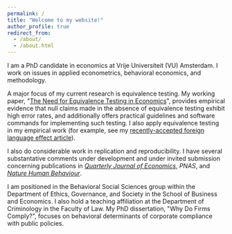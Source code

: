 ```yaml
---
permalink: /
title: "Welcome to my website!"
author_profile: true
redirect_from: 
  - /about/
  - /about.html
---
```


I am a PhD candidate in economics at Vrije Universiteit (VU) Amsterdam. I work on issues in applied econometrics, behavioral economics, and methodology. 

A major focus of my current research is equivalence testing. My working paper, "[The Need for Equivalence Testing in Economics](https://jack-fitzgerald.github.io/files/The_Need_for_Equivalence_Testing_in_Economics.pdf)", provides empirical evidence that null claims made in the absence of equivalence testing exhibit high error rates, and additionally offers practical guidelines and software commands for implementing such testing. I also apply equivalence testing in my empirical work (for example, see my [recently-accepted foreign language effect article](https://jack-fitzgerald.github.io/files/JBE_manuscript.pdf)). 

I also do considerable work in replication and reproducibility. I have several substantative comments under development and under invited submission concerning publications in [<i>Quarterly Journal of Economics</i>](https://jack-fitzgerald.github.io/files/MS23_Replication.pdf), <i>PNAS</i>, and [<i>Nature Human Behaviour</i>](https://doi.org/10.1038/s41562-023-01807-2).

I am positioned in the Behavioral Social Sciences group within the Department of Ethics, Governance, and Society in the School of Business and Economics. I also hold a teaching affiliation at the Department of Criminology in the Faculty of Law. My PhD dissertation, "Why Do Firms Comply?", focuses on behavioral determinants of corporate compliance with public policies.
